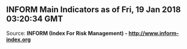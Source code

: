 ## INFORM Main Indicators as of Fri, 19 Jan 2018 03:20:34 GMT

Source: **INFORM (Index For Risk Management) - http://www.inform-index.org**